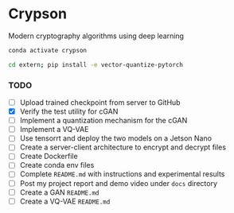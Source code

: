 # Crypson

Modern cryptography algorithms using deep learning


```bash
conda activate crypson
```

```bash
cd extern; pip install -e vector-quantize-pytorch
```


### TODO

- [ ] Upload trained checkpoint from server to GitHub
- [x] Verify the test utility for cGAN
- [ ] Implement a quantization mechanism for the cGAN
- [ ] Implement a VQ-VAE
- [ ] Use tensorrt and deploy the two models on a Jetson Nano
- [ ] Create a server-client architecture to encrypt and decrypt files
- [ ] Create Dockerfile
- [ ] Create conda env files
- [ ] Complete `README.md` with instructions and experimental results
- [ ] Post my project report and demo video under `docs` directory
- [ ] Create a GAN `README.md`
- [ ] Create a VQ-VAE `README.md`
